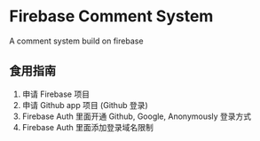 # Firebase Comment System

A comment system build on firebase

## 食用指南

1. 申请 Firebase 项目
2. 申请 Github app 项目 (Github 登录)
3. Firebase Auth 里面开通 Github, Google, Anonymously 登录方式
4. Firebase Auth 里面添加登录域名限制